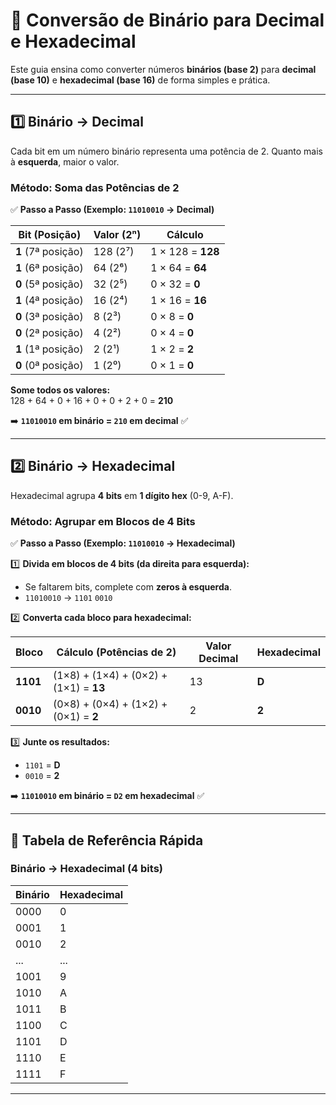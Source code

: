 # 🔢 **Conversão de Binário para Decimal e Hexadecimal**  

Este guia ensina como converter números **binários (base 2)** para **decimal (base 10)** e **hexadecimal (base 16)** de forma simples e prática.  

---  

## **1️⃣ Binário → Decimal**  
Cada bit em um número binário representa uma potência de 2. Quanto mais à **esquerda**, maior o valor.  

### **Método: Soma das Potências de 2**  
✅ **Passo a Passo (Exemplo: `11010010` → Decimal)**  

| Bit (Posição) | Valor (2ⁿ) | Cálculo |
|--------------|------------|---------|
| **1** (7ª posição) | 128 (2⁷) | 1 × 128 = **128** |
| **1** (6ª posição) | 64 (2⁶)  | 1 × 64 = **64** |
| **0** (5ª posição) | 32 (2⁵)  | 0 × 32 = **0** |
| **1** (4ª posição) | 16 (2⁴)  | 1 × 16 = **16** |
| **0** (3ª posição) | 8 (2³)   | 0 × 8 = **0** |
| **0** (2ª posição) | 4 (2²)   | 0 × 4 = **0** |
| **1** (1ª posição) | 2 (2¹)   | 1 × 2 = **2** |
| **0** (0ª posição) | 1 (2⁰)   | 0 × 1 = **0** |

**Some todos os valores:**  
128 + 64 + 0 + 16 + 0 + 0 + 2 + 0 = **210**  

➡️ **`11010010` em binário = `210` em decimal** ✅  

---  

## **2️⃣ Binário → Hexadecimal**  
Hexadecimal agrupa **4 bits** em **1 dígito hex** (0-9, A-F).  

### **Método: Agrupar em Blocos de 4 Bits**  
✅ **Passo a Passo (Exemplo: `11010010` → Hexadecimal)**  

1️⃣ **Divida em blocos de 4 bits (da direita para esquerda):**  
   - Se faltarem bits, complete com **zeros à esquerda**.  
   - `11010010` → `1101` `0010`  

2️⃣ **Converta cada bloco para hexadecimal:**  

| Bloco | Cálculo (Potências de 2) | Valor Decimal | Hexadecimal |
|-------|--------------------------|---------------|-------------|
| **1101** | (1×8) + (1×4) + (0×2) + (1×1) = **13** | 13 | **D** |
| **0010** | (0×8) + (0×4) + (1×2) + (0×1) = **2** | 2 | **2** |

3️⃣ **Junte os resultados:**  
   - `1101` = **D**  
   - `0010` = **2**  

➡️ **`11010010` em binário = `D2` em hexadecimal** ✅  

---  

## **📌 Tabela de Referência Rápida**  

### **Binário → Hexadecimal (4 bits)**  
| Binário | Hexadecimal |
|---------|-------------|
| 0000    | 0           |
| 0001    | 1           |
| 0010    | 2           |
| ...     | ...         |
| 1001    | 9           |
| 1010    | A           |
| 1011    | B           |
| 1100    | C           |
| 1101    | D           |
| 1110    | E           |
| 1111    | F           |

---  
